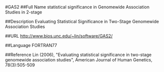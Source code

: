 #GAS2
##Full Name
statistical significance in Genomewide Association Studies in 2-stage

##Description
Evaluating Statistical Significance in Two-Stage Genomewide Association Studies

##URL
http://www.bios.unc.edu/~lin/software/GAS2/

##Language
FORTRAN77

##Reference
Lin (2006), "Evaluating statistical significance in two-stage genomewide association studies", American Journal of Human Genetics, 78(3):505-509

